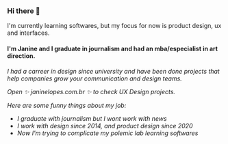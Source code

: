 ### Hi there 👋
I'm currently learning softwares, but my focus for now is product design, ux and interfaces.
<main>
 <conteiner>
  <h4>I'm Janine and I graduate in journalism and had an mba/especialist in art direction.</h2>
   <h6>I had a carreer in design since university and have been done projects that help companies grow your communication and design teams.


Open ✨ janinelopes.com.br ✨ to check UX Design projects.


Here are some funny things about my job:
- I graduate with journalism but I wont work with news
- I work with design since 2014, and product design since 2020
- Now I'm trying to complicate my polemic lab learning softwares
